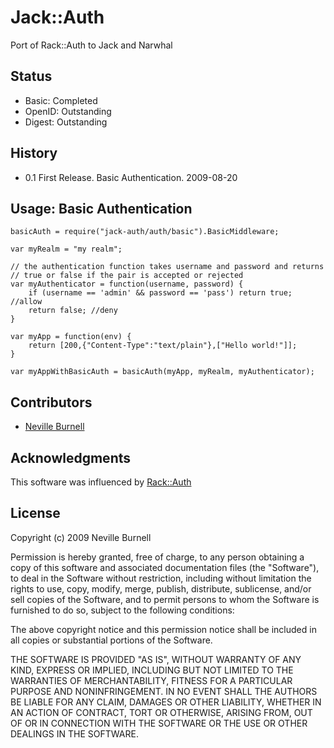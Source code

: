 Jack::Auth
===========
Port of Rack::Auth to Jack and Narwhal

Status
------
* Basic: Completed
* OpenID: Outstanding
* Digest: Outstanding

History
-------
* 0.1 First Release. Basic Authentication. 2009-08-20

Usage: Basic Authentication
---------------------------
    basicAuth = require("jack-auth/auth/basic").BasicMiddleware;

    var myRealm = "my realm";

    // the authentication function takes username and password and returns
    // true or false if the pair is accepted or rejected
    var myAuthenticator = function(username, password) {
        if (username == 'admin' && password == 'pass') return true; //allow
        return false; //deny
    }

    var myApp = function(env) {
        return [200,{"Content-Type":"text/plain"},["Hello world!"]];
    }

    var myAppWithBasicAuth = basicAuth(myApp, myRealm, myAuthenticator);

Contributors
------------
* [Neville Burnell][2]

Acknowledgments
---------------

This software was influenced by [Rack::Auth][1]

[1]:http://github.com/rack/rack
[2]:http://github.com/nevilleburnell

License
-------
Copyright (c) 2009 Neville Burnell

Permission is hereby granted, free of charge, to any person obtaining a copy
of this software and associated documentation files (the "Software"), to
deal in the Software without restriction, including without limitation the
rights to use, copy, modify, merge, publish, distribute, sublicense, and/or
sell copies of the Software, and to permit persons to whom the Software is
furnished to do so, subject to the following conditions:

The above copyright notice and this permission notice shall be included in
all copies or substantial portions of the Software.

THE SOFTWARE IS PROVIDED "AS IS", WITHOUT WARRANTY OF ANY KIND, EXPRESS OR
IMPLIED, INCLUDING BUT NOT LIMITED TO THE WARRANTIES OF MERCHANTABILITY,
FITNESS FOR A PARTICULAR PURPOSE AND NONINFRINGEMENT. IN NO EVENT SHALL
THE AUTHORS BE LIABLE FOR ANY CLAIM, DAMAGES OR OTHER LIABILITY, WHETHER
IN AN ACTION OF CONTRACT, TORT OR OTHERWISE, ARISING FROM, OUT OF OR IN
CONNECTION WITH THE SOFTWARE OR THE USE OR OTHER DEALINGS IN THE SOFTWARE.


